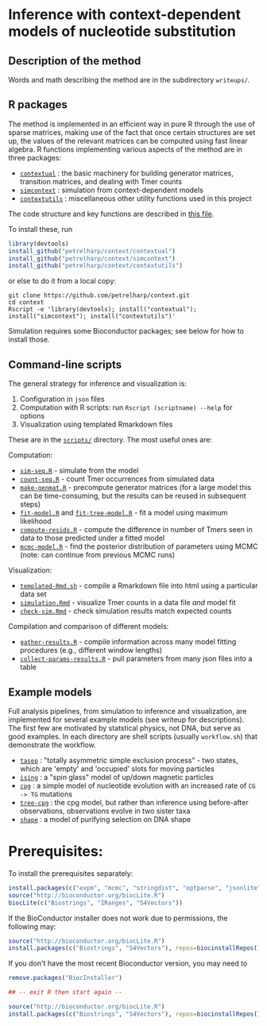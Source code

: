 # Inference with context-dependent models of nucleotide substitution

## Description of the method

Words and math describing the method are in the subdirectory `writeups/`.

## R packages

The method is implemented in an efficient way in pure R through the use of sparse matrices,
making use of the fact that once certain structures are set up, 
the values of the relevant matrices can be computed using fast linear algebra.
R functions implementing various aspects of the method are in three packages:

- [`contextual`](contextual/) : the basic machinery for building generator matrices, transition matrices, and dealing with Tmer counts
- [`simcontext`](simcontext/) : simulation from context-dependent models
- [`contextutils`](contextutils/) : miscellaneous other utility functions used in this project

The code structure and key functions are described in [this file](model-desc.md).

To install these, run
```r
library(devtools)
install_github("petrelharp/context/contextual")
install_github("petrelharp/context/simcontext")
install_github("petrelharp/context/contextutils")
```
or else to do it from a local copy:
```
git clone https://github.com/petrelharp/context.git
cd context
Rscript -e 'library(devtools); install("contextual"); install("simcontext"); install("contextutils")'
```

Simulation requires some Bioconductor packages;
see below for how to install those.

## Command-line scripts

The general strategy for inference and visualization is:

1. Configuration in `json` files
2. Computation with R scripts: run `Rscript (scriptname) --help` for options
3. Visualization using templated Rmarkdown files

These are in the [`scripts/`](scripts/) directory.
The most useful ones are:

Computation:

* [`sim-seq.R`](scripts/sim-seq.R) - simulate from the model
* [`count-seq.R`](scripts/count-seq.R) - count Tmer occurrences from simulated data
* [`make-genmat.R`](scripts/make-genmat.R) - precompute generator matrices (for a large model this can be time-consuming, but the results can be reused in subsequent steps)
* [`fit-model.R`](scripts/fit-model.R) and [`fit-tree-model.R`](scripts/fit-tree-model.R) - fit a model using maximum likelihood
* [`compute-resids.R`](scripts/compute-resids.R) - compute the difference in number of Tmers seen in data to those predicted under a fitted model
* [`mcmc-model.R`](scripts/mcmc-model.R) - find the posterior distribution of parameters using MCMC (note: can continue from previous MCMC runs)

Visualization:

* [`templated-Rmd.sh`](scripts/templated-Rmd.sh) - compile a Rmarkdown file into html using a particular data set
* [`simulation.Rmd`](scripts/simulation.Rmd) - visualize Tmer counts in a data file *and* model fit
* [`check-sim.Rmd`](scripts/check-sim.Rmd) - check simulation results match expected counts

Compilation and comparison of different models:

* [`gather-results.R`](scripts/gather-results.R) - compile information across many model fitting procedures (e.g., different window lengths)
* [`collect-params-results.R`](scripts/collect-params-results.R) - pull parameters from many json files into a table

## Example models

Full analysis pipelines, from simulation to inference and visualization,
are implemented for several example models (see writeup for descriptions).
The first few are motivated by statstical physics, not DNA,
but serve as good examples.
In each directory are shell scripts (usually `workflow.sh`) that demonstrate the workflow.

* [`tasep`](tasep/) : "totally asymmetric simple exclusion process" - two states, which are 'empty' and 'occupied' slots for moving particles
* [`ising`](ising/) : a "spin glass" model of up/down magnetic particles
* [`cpg`](cpg/) : a simple model of nucleotide evolution with an increased rate of `CG -> TG` mutations
* [`tree-cpg`](tree-cpg/) : the cpg model, but rather than inference using before-after observations, observations evolve in two sister taxa
* [`shape`](shape/) : a model of purifying selection on DNA shape


# Prerequisites:

To install the prerequisites separately:
```r
install.packages(c("expm", "mcmc", "stringdist", "optparse", "jsonlite", "ape", "rmarkdown", "ggplot2"))
source("http://bioconductor.org/biocLite.R")
biocLite(c("Biostrings", "IRanges", "S4Vectors"))
```
If the BioConductor installer does not work due to permissions, the following may:
```r
source("http://bioconductor.org/biocLite.R")
install.packages(c("Biostrings", "S4Vectors"), repos=biocinstallRepos())
```
If you don't have the most recent Bioconductor version, you may need to
```r
remove.packages("BiocInstaller") 

## -- exit R then start again --

source("http://bioconductor.org/biocLite.R")
install.packages(c("Biostrings", "S4Vectors"), repos=biocinstallRepos())
```
